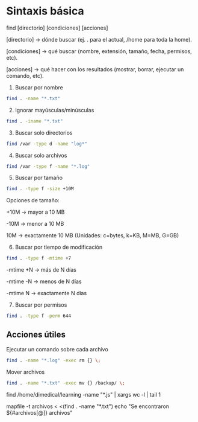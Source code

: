# Sintaxis básica


find [directorio] [condiciones] [acciones]

[directorio] → dónde buscar (ej. . para el actual, /home para toda la home).

[condiciones] → qué buscar (nombre, extensión, tamaño, fecha, permisos, etc).

[acciones] → qué hacer con los resultados (mostrar, borrar, ejecutar un comando, etc).

1. Buscar por nombre
``` bash
find . -name "*.txt"
```

2. Ignorar mayúsculas/minúsculas

``` bash
find . -iname "*.txt"
```
3. Buscar solo directorios

``` bash
find /var -type d -name "log*"
```

4. Buscar solo archivos
``` bash
find /var -type f -name "*.log"
```

5. Buscar por tamaño
``` bash
find . -type f -size +10M
```

Opciones de tamaño:

+10M → mayor a 10 MB

-10M → menor a 10 MB

10M → exactamente 10 MB
(Unidades: c=bytes, k=KB, M=MB, G=GB)

6. Buscar por tiempo de modificación
``` bash
find . -type f -mtime +7
```

-mtime +N → más de N días

-mtime -N → menos de N días

-mtime N → exactamente N días

7. Buscar por permisos
``` bash
find . -type f -perm 644
```

## Acciones útiles

Ejecutar un comando sobre cada archivo
``` bash
find . -name "*.log" -exec rm {} \;
```

Mover archivos

``` bash
find . -name "*.txt" -exec mv {} /backup/ \;
```

find /home/dimedical/learning -name "*.js" | xargs wc -l | tail 1

mapfile -t archivos < <(find . -name "*.txt")
echo "Se encontraron ${#archivos[@]} archivos"
